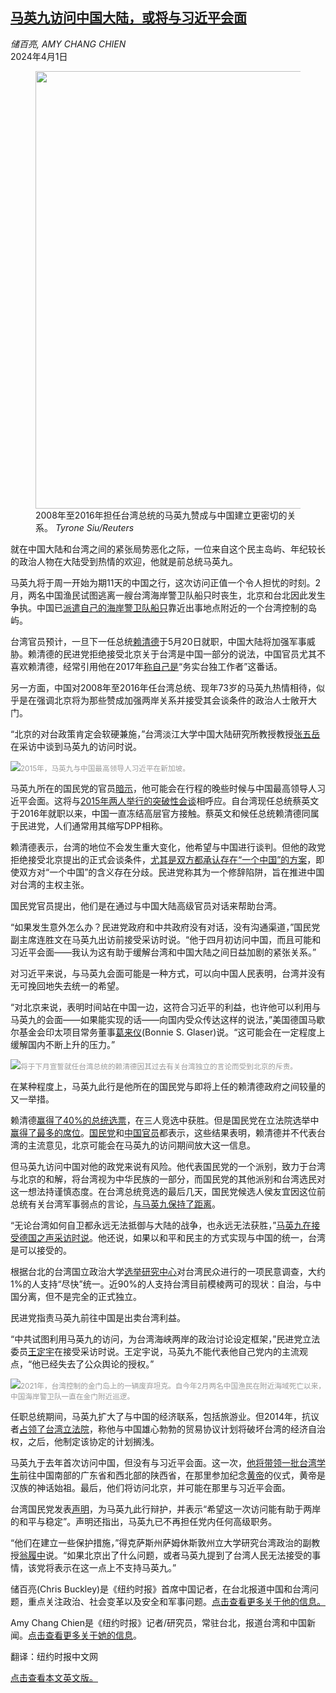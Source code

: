 <!--1730950621000-->
[马英九访问中国大陆，或将与习近平会面](https://cn.nytimes.com/china/20240401/taiwan-china-ma-ying-jeou/)
------

<address>储百亮, AMY CHANG CHIEN</address><time pudate="2024-11-07 11:02:25" datetime="2024-11-07 11:02:25">2024年4月1日</time><figure><img src="https://images.weserv.nl/?url=static01.nyt.com/images/2024/04/01/multimedia/01china-taiwan-clbp/01china-taiwan-clbp-master1050.jpg" width="1050" height="700"><figcaption>2008年至2016年担任台湾总统的马英九赞成与中国建立更密切的关系。 <cite>Tyrone Siu/Reuters</cite></figcaption></figure><section><p>就在中国大陆和台湾之间的紧张局势恶化之际，一位来自这个民主岛屿、年纪较长的政治人物在大陆受到热情的欢迎，他就是前总统马英九。</p><p>马英九将于周一开始为期11天的中国之行，这次访问正值一个令人担忧的时刻。2月，两名中国渔民试图逃离一艘台湾海岸警卫队船只时丧生，北京和台北因此发生争执。中国已<a href="https://cn.nytimes.com/asia-pacific/20240325/china-taiwan-ships/">派遣自己的海岸警卫队船只</a>靠近出事地点附近的一个台湾控制的岛屿。</p><p>台湾官员预计，一旦下一任总统<a href="https://cn.nytimes.com/asia-pacific/20240115/taiwan-election-lai/">赖清德</a>于5月20日就职，中国大陆将加强军事威胁。赖清德的民进党拒绝接受北京关于台湾是中国一部分的说法，中国官员尤其不喜欢赖清德，经常引用他在2017年<a href="https://cn.nytimes.com/asia-pacific/20240115/taiwan-election-lai/">称自己是</a>“务实台独工作者”这番话。</p><p>另一方面，中国对2008年至2016年任台湾总统、现年73岁的马英九热情相待，似乎是在强调北京将为那些赞成加强两岸关系并接受其会谈条件的政治人士敞开大门。</p><p>“北京的对台政策肯定会软硬兼施，”台湾淡江大学中国大陆研究所教授教授<a rel="noopener noreferrer" target="_blank" href="http://www.tidx.tku.edu.tw/Front/People/Faculty/Members.aspx?id=Mg19MK%2FlJN4=&PID=0000000043">张五岳</a>在采访中谈到马英九的访问时说。</p><p><img src="https://images.weserv.nl/?url=static01.nyt.com/images/2024/04/01/multimedia/01china-taiwan-qztl/01china-taiwan-qztl-master1050.jpg"><small style="color: #999;">2015年，马英九与中国最高领导人习近平在新加坡。</small></p><p>马英九所在的国民党的官员<a rel="noopener noreferrer" target="_blank" href="https://www.taipeitimes.com/News/taiwan/archives/2024/03/28/2003815586">暗示</a>，他可能会在行程的晚些时候与中国最高领导人习近平会面。这将与<a href="https://www.nytimes.com/2015/11/08/world/asia/presidents-china-taiwan-meet-shake-hands-singapore.html">2015年两人举行的突破性会谈</a>相呼应。自台湾现任总统蔡英文于2016年就职以来，中国一直冻结高层官方接触。蔡英文和候任总统赖清德同属于民进党，人们通常用其缩写DPP相称。</p><p>赖清德表示，台湾的地位不会发生重大变化，他希望与中国进行谈判。但他的政党拒绝接受北京提出的正式会谈条件，<a rel="noopener noreferrer" target="_blank" href="https://www.eastwestcenter.org/publications/role-1992-consensus-and-taiwans-2024-presidential-elections">尤其是双方都承认存在“一个中国”的方案</a>，即使双方对“一个中国”的含义存在分歧。民进党称其为一个修辞陷阱，旨在推进中国对台湾的主权主张。</p><p>国民党官员提出，他们是在通过与中国大陆高级官员对话来帮助台湾。</p><p>“如果发生意外怎么办？民进党政府和中共政府没有对话，没有沟通渠道，”国民党副主席连胜文在马英九出访前接受采访时说。“他于四月初访问中国，而且可能和习近平会面——我认为这有助于缓解台湾和中国大陆之间日益加剧的紧张关系。”</p><p>对习近平来说，与马英九会面可能是一种方式，可以向中国人民表明，台湾并没有无可挽回地失去统一的希望。</p><p>“对北京来说，表明时间站在中国一边，这符合习近平的利益，也许他可以利用与马英九的会面——如果能实现的话——向国内受众传达这样的说法，”美国德国马歇尔基金会印太项目常务董事<a rel="noopener noreferrer" target="_blank" href="https://www.gmfus.org/find-experts/bonnie-s-glaser">葛来仪</a>(Bonnie S. Glaser)说。“这可能会在一定程度上缓解国内不断上升的压力。”</p><p><img src="https://images.weserv.nl/?url=static01.nyt.com/images/2024/04/01/multimedia/01china-taiwan-wjtz/01china-taiwan-wjtz-master1050.jpg"><small style="color: #999;">将于下月宣誓就任台湾总统的赖清德因其过去有关台湾独立的言论而受到北京的斥责。</small></p><p>在某种程度上，马英九此行是他所在的国民党与即将上任的赖清德政府之间较量的又一举措。</p><p>赖清德<a href="https://cn.nytimes.com/asia-pacific/20240114/taiwan-election-china-us/">赢得了40%的总统选票</a>，在三人竞选中获胜。但是国民党在立法院选举中<a rel="noopener noreferrer" target="_blank" href="https://globaltaiwan.org/2024/01/the-outcomes-of-taiwans-2024-legislative-elections/">赢得了最多的席位</a>。<a rel="noopener noreferrer" target="_blank" href="https://focustaiwan.tw/politics/202401170019">国民党</a>和<a rel="noopener noreferrer" target="_blank" href="https://english.news.cn/20240113/a669c1402683472ca4e420ca94fcd8df/c.html">中国官员</a>都表示，这些结果表明，赖清德并不代表台湾的主流意见，北京可能会在马英九的访问期间放大这一信息。</p><p>但马英九访问中国对他的政党来说有风险。他代表国民党的一个派别，致力于台湾与北京的和解，将台湾视为中华民族的一部分，而国民党的其他派别和台湾选民对这一想法持谨慎态度。在台湾总统竞选的最后几天，国民党候选人侯友宜因这位前总统有关台湾军事弱点的言论，<a rel="noopener noreferrer" target="_blank" href="https://focustaiwan.tw/cross-strait/202401110006">与马英九保持了距离</a>。</p><p>“无论台湾如何自卫都永远无法抵御与大陆的战争，也永远无法获胜，”<a rel="noopener noreferrer" target="_blank" href="https://www.youtube.com/watch?v=OZcQaUR0yZg">马英九在接受德国之声采访时说</a>。他还说，如果以和平和民主的方式实现与中国的统一，台湾是可以接受的。</p><p>根据台北的台湾国立政治大学<a rel="noopener noreferrer" target="_blank" href="https://esc.nccu.edu.tw/PageDoc/Detail?fid=7801&id=6963">选举研究中心</a>对台湾民众进行的一项民意调查，大约1%的人支持“尽快”统一。近90%的人支持台湾目前模棱两可的现状：自治，与中国分离，但不是完全的正式独立。</p><p>民进党指责马英九前往中国是出卖台湾利益。</p><p>“中共试图利用马英九的访问，为台湾海峡两岸的政治讨论设定框架，”民进党立法委员<a rel="noopener noreferrer" target="_blank" href="https://www.ly.gov.tw/EngPages/List.aspx?nodeid=12070">王定宇</a>在接受采访时说。王定宇说，马英九不能代表他自己党内的主流观点，“他已经失去了公众舆论的授权。”</p><p><img src="https://images.weserv.nl/?url=static01.nyt.com/images/2024/04/01/multimedia/01china-taiwan-jvbf/01china-taiwan-jvbf-master1050.jpg"><small style="color: #999;">2021年，台湾控制的金门岛上的一辆废弃坦克。自今年2月两名中国渔民在附近海域死亡以来，中国海岸警卫队一直在金门附近巡逻。</small></p><p>任职总统期间，马英九扩大了与中国的经济联系，包括旅游业。但2014年，抗议者<a href="https://www.nytimes.com/2014/04/08/world/asia/concession-offered-taiwan-group-to-end-protest-of-china-trade-pact.html">占领了台湾立法院</a>，称他与中国雄心勃勃的贸易协议计划将破坏台湾的经济自治权，之后，他制定该协定的计划搁浅。</p><p>马英九于去年首次访问中国，但没有与习近平会面。这一次，<a rel="noopener noreferrer" target="_blank" href="https://focustaiwan.tw/cross-strait/202403250012">他将带领一批台湾学生</a>前往中国南部的广东省和西北部的陕西省，在那里参加纪念<a rel="noopener noreferrer" target="_blank" href="https://www.chinadaily.com.cn/life/yellow_emperor_memorial_ceremony/2012-03/12/content_14812971.htm">黄帝</a>的仪式，黄帝是汉族的神话始祖。最后，他们将访问北京，并可能在那里与习近平会面。</p><p>台湾国民党发表<a rel="noopener noreferrer" target="_blank" href="https://tw.news.yahoo.com/%E7%9B%B8%E4%BF%A1%E6%9C%89%E5%8A%A9%E5%85%A9%E5%B2%B8%E5%92%8C%E5%B9%B3%E7%A9%A9%E5%AE%9A-%E5%9C%8B%E6%B0%91%E9%BB%A8%E9%AB%98%E5%BA%A6%E8%82%AF%E5%AE%9A%E9%A6%AC%E8%8B%B1%E4%B9%9D%E5%86%8D%E6%AC%A1%E5%87%BA%E8%A8%AA%E5%A4%A7%E9%99%B8-070800740.html#:~:text=%E5%89%8D%E7%B8%BD%E7%B5%B1%E9%A6%AC%E8%8B%B1%E4%B9%9D%E5%9B%9B%E6%9C%88,%E5%B8%B8%E6%83%85%EF%BC%8C%E5%9C%8B%E6%B0%91%E9%BB%A8%E4%B9%9F%E6%A8%82%E8%A6%8B%E3%80%82">声明</a>，为马英九此行辩护，并表示“希望这一次访问能有助于两岸的和平与稳定”。声明还指出，马英九已不再担任党内任何高级职务。</p><p>“他们在建立一些保护措施，”得克萨斯州萨姆休斯敦州立大学研究台湾政治的副教授<a rel="noopener noreferrer" target="_blank" href="https://www.shsu.edu/academics/political-science/faculty/weng.html">翁履中</a>说。“如果北京出了什么问题，或者马英九提到了台湾人民无法接受的事情，该党将表示在这一点上不支持马英九。”</p></section><footer><p>储百亮(Chris Buckley)是《纽约时报》首席中国记者，在台北报道中国和台湾问题，重点关注政治、社会变革以及安全和军事问题。<a rel="nofollow" target="_blank" href="https://www.nytimes.com/by/chris-buckley">点击查看更多关于他的信息。</a></p><p>Amy Chang Chien是《纽约时报》记者/研究员，常驻台北，报道台湾和中国新闻。<a rel="nofollow" target="_blank" href="https://www.nytimes.com/by/amy-chang-chien">点击查看更多关于她的信息</a>。</p><p>翻译：纽约时报中文网</p><p><a rel="nofollow" target="_blank" href="https://www.nytimes.com/2024/03/31/world/asia/taiwan-china-ma-ying-jeou.html">点击查看本文英文版。</a></p></footer>
